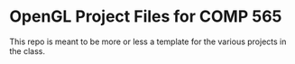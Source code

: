 # OpenGL Project Files for COMP 565

This repo is meant to be more or less a template for the various projects in the class.